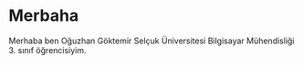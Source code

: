 # Merbaha
Merhaba ben Oğuzhan Göktemir Selçuk Üniversitesi Bilgisayar Mühendisliği 3. sınıf öğrencisiyim. 
